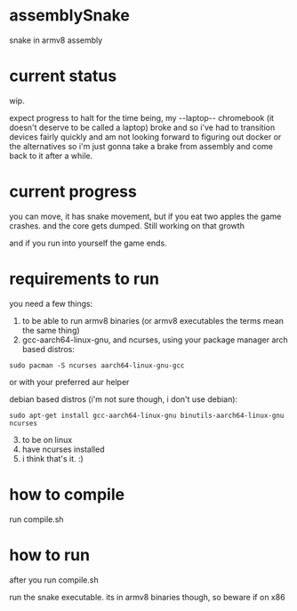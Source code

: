 # assemblySnake
snake in armv8 assembly

# current status
wip.

expect progress to halt for the time being, my --laptop-- chromebook (it doesn't deserve to be called a laptop) broke
and so i've had to transition devices fairly quickly and am not looking forward to figuring out docker or the alternatives
so i'm just gonna take a brake from assembly and come back to it after a while.

# current progress
you can move, it has snake movement, but if you eat two apples the game crashes. and the core gets dumped. Still working on that growth

and if you run into yourself the game ends.

# requirements to run
you need a few things:
  1. to be able to run armv8 binaries (or armv8 executables the terms mean the same thing)
  2. gcc-aarch64-linux-gnu, and ncurses, using your package manager
  arch based distros: 
  ```
  sudo pacman -S ncurses aarch64-linux-gnu-gcc
  ```
  or with your preferred aur helper

  debian based distros (i'm not sure though, i don't use debian):
```
sudo apt-get install gcc-aarch64-linux-gnu binutils-aarch64-linux-gnu ncurses
```
  3. to be on linux
  4. have ncurses installed
  4. i think that's it. :)

# how to compile
run compile.sh

# how to run
after you run compile.sh

run the snake executable. its in armv8 binaries though, so beware if on x86
